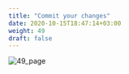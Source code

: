 ```yaml
---
title: "Commit your changes​​"
date: 2020-10-15T18:47:14+03:00
weight: 49
draft: false
---
```


![49_page](/images/module1/49_page.png)